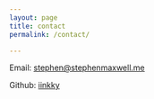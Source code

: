 ```yaml
---
layout: page
title: contact
permalink: /contact/

---
```


Email: [<span style="unicode-bidi: bidi-override; direction: rtl;">em.llewxamnehpets@nehpets</span>](mailto:)

Github: [iinkky](https://www.github.com/iinkky)
